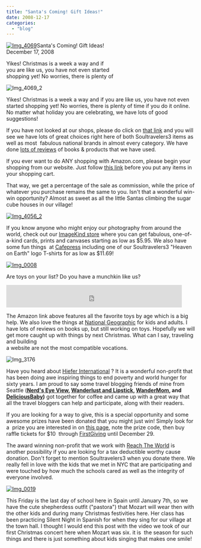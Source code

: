 ```yaml
---
title: "Santa's Coming! Gift Ideas!"
date: 2008-12-17
categories: 
  - "blog"
---
```


[![Img_4069](http://soultravelers3new.local/images/2008/12/16/img_4069.jpg "Img_4069")](https://pub-ac94b3f306b24c0dba4238943c97f2e1.r2.dev/photos/uncategorized/2008/12/16/img_4069.jpg)Santa's Coming! Gift Ideas!  
December 17, 2008

Yikes! Christmas is a week a way and if  
you are like us, you have not even started  
shopping yet! No worries, there is plenty of

<!--more-->

![Img_4069_2](https://pub-ac94b3f306b24c0dba4238943c97f2e1.r2.dev/photos/uncategorized/2008/12/16/img_4069_2.jpg)

Yikes! Christmas is a week a way and if you are like us, you have not even started shopping yet! No worries, there is plenty of time if you do it online. No matter what holiday you are celebrating, we have lots of good suggestions!

If you have not looked at our shops, please do click on [that link](http://soultravelers3new.local/shop.html) and you will see we have lots of great choices right here of both Soultravelers3 items as well as most  fabulous national brands in almost every category. We have done [lots of reviews](https://pub-ac94b3f306b24c0dba4238943c97f2e1.r2.dev/soultravelers3/book_reviews/index.html) of books & products that we have used.

If you ever want to do ANY shopping with Amazon.com, please begin your shopping from our website. Just follow [this link](http://www.amazon.com/exec/obidos/redirect?tag=soultravelers-20&path=subst/home/home.html) before you put any items in your shopping cart.

That way, we get a percentage of the sale as commission, while the price of whatever you purchase remains the same to you. Isn't that a wonderful win-win opportunity? Almost as sweet as all the little Santas climbing the sugar cube houses in our village!

[![Img_4056_2](http://soultravelers3new.local/images/2008/12/16/img_4056_2.jpg "Img_4056_2")](https://pub-ac94b3f306b24c0dba4238943c97f2e1.r2.dev/photos/uncategorized/2008/12/16/img_4056_2.jpg)

If you know anyone who might enjoy our photography from around the world, check out our [ImageKind store](http://www.imagekind.com/MemberProfile.aspx?MID=066bd5b5-b070-4fb3-b417-c3039b5801f7) where you can get fabulous, one-of-a-kind cards, prints and canvases starting as low as $5.95. We also have some fun things  at [Cafepress](http://www.cafepress.com/soultravelers3) including one of our Soultravelers3 "Heaven on Earth" logo T-shirts for as low as $11.69!

[![Img_0008](http://soultravelers3new.local/images/2008/12/16/img_0008.jpg "Img_0008")](https://pub-ac94b3f306b24c0dba4238943c97f2e1.r2.dev/photos/uncategorized/2008/12/16/img_0008.jpg)

Are toys on your list? Do you have a munchkin like us?

<iframe width="468" scrolling="no" height="60" frameborder="0" src="http://rcm.amazon.com/e/cm?t=soultravelers-20&o=1&p=13&l=ur1&category=holidaytoylist&banner=1C8G5EV4PV73ZEDY63G2&f=ifr" border="0" marginwidth="0" style="border: medium none ;"></iframe>

  

The Amazon link above features all the favorite toys by age which is a big help. We also love the things at [National Geographic](http://shop.nationalgeographic.com/jump.jsp?itemID=1&itemType=HOME_PAGE&code=MR10054) for kids and adults. I have lots of reviews on books up, but still working on toys. Hopefully we will get more caught up with things by next Christmas. What can I say, traveling and building  
a website are not the most compatible vocations.

![Img_3176](https://pub-ac94b3f306b24c0dba4238943c97f2e1.r2.dev/photos/uncategorized/2008/12/16/img_3176.jpg)

Have you heard about [Hiefer International](http://www.heifer.org/) ? It is a wonderful non-profit that has been doing awe inspiring things to end poverty and world hunger for sixty years. I am proud to say some travel blogging friends of mine from Seattle (**[Nerd's Eye View](http://www.nerdseyeview.com/), [Wanderlust and Lipstick](http://www.wanderlustandlipstick.com/), [WanderMom](http://wanderlustandlipstick.com/blogs/wandermom/), and [DeliciousBaby](http://www.deliciousbaby.com/))** got together for coffee and came up with a great way that all the travel bloggers can help and participate, along with their readers.

If you are looking for a way to give, this is a special opportunity and some awesome prizes have been donated that you might just win! Simply look for a  prize you are interested in on [this page](http://wanderlustandlipstick.com/about-beth/passports-with-purpose/ "Passports with Purpose Prizes and Information Page"), note the prize code, then buy raffle tickets for $10  through [FirstGiving](http://www.firstgiving.com/passportswithpurpose "Passports with Purpose Raffle Tickets") until December 29.

The award winning non-profit that we work with [Reach The World](http://www.reachtheworld.org/AboutUs/SupportUs.htm) is another possibility if you are looking for a tax deductible worthy cause donation. Don't forget to mention Soultravelers3 when you donate there. We really fell in love with the kids that we met in NYC that are participating and were touched by how much the schools cared as well as the integrity of everyone involved.

[![Img_0019](http://soultravelers3new.local/images/2008/12/16/img_0019.jpg "Img_0019")](https://pub-ac94b3f306b24c0dba4238943c97f2e1.r2.dev/photos/uncategorized/2008/12/16/img_0019.jpg)

This Friday is the last day of school here in Spain until January 7th, so we have the cute shepherdess outfit ("pastora") that Mozart will wear then with the other kids and during many Christmas festivities here. Her class has been practicing Silent Night in Spanish for when they sing for our village at the town hall. I thought I would end this post with the video we took of our first Christmas concert here when Mozart was six. it is  the season for such things and there is just something about kids singing that makes one smile!
